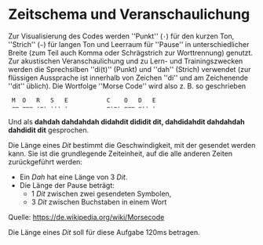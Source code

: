 # Zeitschema und Veranschaulichung
Zur Visualisierung des Codes werden ''Punkt'' (<code>·</code>) für den kurzen Ton, ''Strich'' (<code>−</code>) für langen Ton und Leerraum für ''Pause'' in unterschiedlicher Breite (zum Teil auch Komma oder Schrägstrich zur Worttrennung) genutzt. Zur akustischen Veranschaulichung und zu Lern- und Trainingszwecken werden die Sprechsilben ''di(t)'' (Punkt) und ''dah'' (Strich) verwendet (zur flüssigen Aussprache ist innerhalb von Zeichen ''di'' und am Zeichenende ''dit'' üblich). Die Wortfolge ''Morse Code'' wird also z.&nbsp;B. so geschrieben

```
 M  O   R   S   E           C    O   D   E
 −− −−− ·−· ··· ·           −·−· −−− −·· ·
```

Und als **dahdah dahdahdah didahdit dididit dit, dahdidahdit dahdahdah dahdidit dit** gesprochen.

Die Länge eines *Dit* bestimmt die Geschwindigkeit, mit der gesendet werden kann. Sie ist die grundlegende Zeiteinheit, auf die alle anderen Zeiten zurückgeführt werden:

* Ein *Dah* hat eine Länge von 3 *Dit*.
* Die Länge der Pause beträgt:
  * 1 *Dit* zwischen zwei gesendeten Symbolen,
  * 3 *Dit* zwischen Buchstaben in einem Wort

Quelle: https://de.wikipedia.org/wiki/Morsecode

Die Länge eines *Dit* soll für diese Aufgabe 120ms betragen. 
